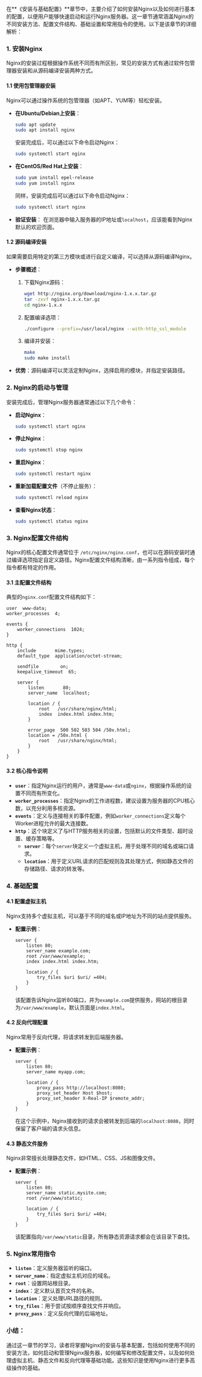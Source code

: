 在**《安装与基础配置》**章节中，主要介绍了如何安装Nginx以及如何进行基本的配置，以便用户能够快速启动和运行Nginx服务器。这一章节通常涵盖Nginx的不同安装方法、配置文件结构、基础设置和常用指令的使用。以下是该章节的详细解析：

### 1. **安装Nginx**
Nginx的安装过程根据操作系统不同而有所区别，常见的安装方式有通过软件包管理器安装和从源码编译安装两种方式。

#### 1.1 **使用包管理器安装**
Nginx可以通过操作系统的包管理器（如APT、YUM等）轻松安装。

- **在Ubuntu/Debian上安装**：
  ```bash
  sudo apt update
  sudo apt install nginx
  ```
  安装完成后，可以通过以下命令启动Nginx：
  ```bash
  sudo systemctl start nginx
  ```

- **在CentOS/Red Hat上安装**：
  ```bash
  sudo yum install epel-release
  sudo yum install nginx
  ```
  同样，安装完成后可以通过以下命令启动Nginx：
  ```bash
  sudo systemctl start nginx
  ```

- **验证安装**：
  在浏览器中输入服务器的IP地址或`localhost`，应该能看到Nginx默认的欢迎页面。

#### 1.2 **源码编译安装**
如果需要启用特定的第三方模块或进行自定义编译，可以选择从源码编译Nginx。

- **步骤概述**：
  1. 下载Nginx源码：
     ```bash
     wget http://nginx.org/download/nginx-1.x.x.tar.gz
     tar -zxvf nginx-1.x.x.tar.gz
     cd nginx-1.x.x
     ```

  2. 配置编译选项：
     ```bash
     ./configure --prefix=/usr/local/nginx --with-http_ssl_module
     ```

  3. 编译并安装：
     ```bash
     make
     sudo make install
     ```

- **优势**：源码编译可以灵活定制Nginx，选择启用的模块，并指定安装路径。

### 2. **Nginx的启动与管理**
安装完成后，管理Nginx服务器通常通过以下几个命令：

- **启动Nginx**：
  ```bash
  sudo systemctl start nginx
  ```

- **停止Nginx**：
  ```bash
  sudo systemctl stop nginx
  ```

- **重启Nginx**：
  ```bash
  sudo systemctl restart nginx
  ```

- **重新加载配置文件**（不停止服务）：
  ```bash
  sudo systemctl reload nginx
  ```

- **查看Nginx状态**：
  ```bash
  sudo systemctl status nginx
  ```

### 3. **Nginx配置文件结构**
Nginx的核心配置文件通常位于 `/etc/nginx/nginx.conf`，也可以在源码安装时通过编译选项指定自定义路径。Nginx配置文件结构清晰，由一系列指令组成，每个指令都有特定的作用。

#### 3.1 **主配置文件结构**
典型的`nginx.conf`配置文件结构如下：
```nginx
user  www-data;
worker_processes  4;

events {
    worker_connections  1024;
}

http {
    include       mime.types;
    default_type  application/octet-stream;

    sendfile        on;
    keepalive_timeout  65;

    server {
        listen       80;
        server_name  localhost;

        location / {
            root   /usr/share/nginx/html;
            index  index.html index.htm;
        }

        error_page  500 502 503 504 /50x.html;
        location = /50x.html {
            root   /usr/share/nginx/html;
        }
    }
}
```

#### 3.2 **核心指令说明**
- **`user`**：指定Nginx运行的用户，通常是`www-data`或`nginx`，根据操作系统的设置不同而有所变化。
- **`worker_processes`**：指定Nginx的工作进程数，建议设置为服务器的CPU核心数，以充分利用多核资源。
- **`events`**：定义与连接相关的事件配置，例如`worker_connections`定义每个Worker进程允许的最大连接数。
- **`http`**：这个块定义了与HTTP服务相关的设置，包括默认的文件类型、超时设置、缓存策略等。
  - **`server`**：每个`server`块定义一个虚拟主机，用于处理不同的域名或端口请求。
  - **`location`**：用于定义URL请求的匹配规则及其处理方式，例如静态文件的存储路径、请求的转发等。

### 4. **基础配置**
#### 4.1 **配置虚拟主机**
Nginx支持多个虚拟主机，可以基于不同的域名或IP地址为不同的站点提供服务。

- **配置示例**：
  ```nginx
  server {
      listen 80;
      server_name example.com;
      root /var/www/example;
      index index.html index.htm;
  
      location / {
          try_files $uri $uri/ =404;
      }
  }
  ```

  该配置告诉Nginx监听80端口，并为`example.com`提供服务，网站的根目录为`/var/www/example`，默认页面是`index.html`。

#### 4.2 **反向代理配置**
Nginx常用于反向代理，将请求转发到后端服务器。

- **配置示例**：
  ```nginx
  server {
      listen 80;
      server_name myapp.com;
  
      location / {
          proxy_pass http://localhost:8080;
          proxy_set_header Host $host;
          proxy_set_header X-Real-IP $remote_addr;
      }
  }
  ```
  在这个示例中，Nginx接收到的请求会被转发到后端的`localhost:8080`，同时保留了客户端的请求头信息。

#### 4.3 **静态文件服务**
Nginx非常擅长处理静态文件，如HTML、CSS、JS和图像文件。

- **配置示例**：
  ```nginx
  server {
      listen 80;
      server_name static.mysite.com;
      root /var/www/static;
  
      location / {
          try_files $uri $uri/ =404;
      }
  }
  ```
  该配置指向`/var/www/static`目录，所有静态资源请求都会在该目录下查找。

### 5. **Nginx常用指令**
- **`listen`**：定义服务器监听的端口。
- **`server_name`**：指定虚拟主机对应的域名。
- **`root`**：设置网站根目录。
- **`index`**：定义默认首页文件的名称。
- **`location`**：定义处理URL路径的规则。
- **`try_files`**：用于尝试按顺序查找文件并响应。
- **`proxy_pass`**：定义反向代理的后端地址。

### 小结：
通过这一章节的学习，读者将掌握Nginx的安装与基本配置，包括如何使用不同的安装方法，如何启动和管理Nginx服务器，如何编写和修改配置文件，以及如何处理虚拟主机、静态文件和反向代理等基础功能。这些知识是使用Nginx进行更多高级操作的基础。